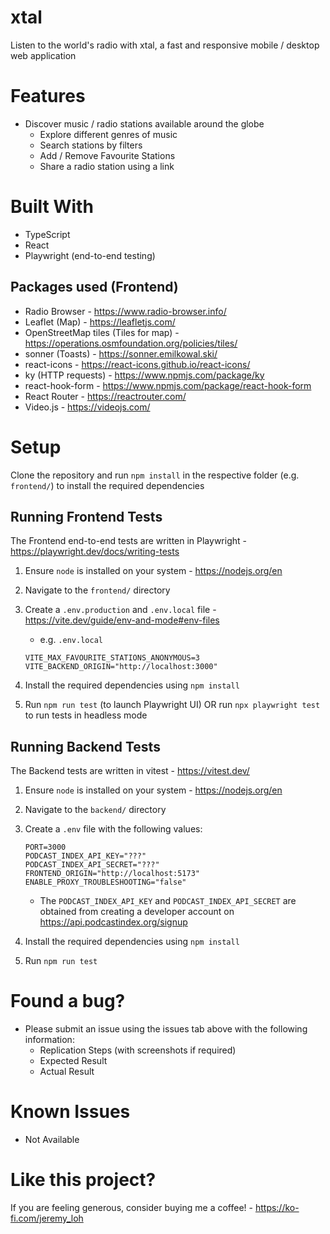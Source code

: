 # xtal

Listen to the world's radio with xtal, a fast and responsive mobile / desktop web application

# Features

- Discover music / radio stations available around the globe
  - Explore different genres of music
  - Search stations by filters
  - Add / Remove Favourite Stations
  - Share a radio station using a link

# Built With

- TypeScript
- React
- Playwright (end-to-end testing)

## Packages used (Frontend)

- Radio Browser - https://www.radio-browser.info/
- Leaflet (Map) - https://leafletjs.com/
- OpenStreetMap tiles (Tiles for map) - https://operations.osmfoundation.org/policies/tiles/
- sonner (Toasts) - https://sonner.emilkowal.ski/
- react-icons - https://react-icons.github.io/react-icons/
- ky (HTTP requests) - https://www.npmjs.com/package/ky
- react-hook-form - https://www.npmjs.com/package/react-hook-form
- React Router - https://reactrouter.com/
- Video.js - https://videojs.com/

# Setup

Clone the repository and run `npm install` in the respective folder (e.g. `frontend/`) to install the required dependencies

## Running Frontend Tests

The Frontend end-to-end tests are written in Playwright - https://playwright.dev/docs/writing-tests

1. Ensure `node` is installed on your system - https://nodejs.org/en
2. Navigate to the `frontend/` directory
3. Create a `.env.production` and `.env.local` file - https://vite.dev/guide/env-and-mode#env-files

   - e.g. `.env.local`

   ```
   VITE_MAX_FAVOURITE_STATIONS_ANONYMOUS=3
   VITE_BACKEND_ORIGIN="http://localhost:3000"
   ```

4. Install the required dependencies using `npm install`
5. Run `npm run test` (to launch Playwright UI) OR run `npx playwright test` to run tests in headless mode

## Running Backend Tests

The Backend tests are written in vitest - https://vitest.dev/

1. Ensure `node` is installed on your system - https://nodejs.org/en
2. Navigate to the `backend/` directory
3. Create a `.env` file with the following values:

   ```
   PORT=3000
   PODCAST_INDEX_API_KEY="???"
   PODCAST_INDEX_API_SECRET="???"
   FRONTEND_ORIGIN="http://localhost:5173"
   ENABLE_PROXY_TROUBLESHOOTING="false"
   ```

   - The `PODCAST_INDEX_API_KEY` and `PODCAST_INDEX_API_SECRET` are obtained from creating a developer account on https://api.podcastindex.org/signup

4. Install the required dependencies using `npm install`
5. Run `npm run test`

# Found a bug?

- Please submit an issue using the issues tab above with the following information:
  - Replication Steps (with screenshots if required)
  - Expected Result
  - Actual Result

# Known Issues

- Not Available

# Like this project?

If you are feeling generous, consider buying me a coffee! - https://ko-fi.com/jeremy_loh
